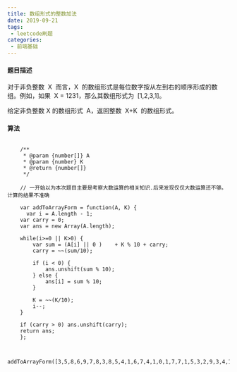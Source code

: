 ```yaml
---
title: 数组形式的整数加法
date: 2019-09-21
tags:
 - leetcode刷题
categories:
 - 前端基础
---
```


#### 题目描述

对于非负整数  X  而言，X  的数组形式是每位数字按从左到右的顺序形成的数组。例如，如果  X = 1231，那么其数组形式为  [1,2,3,1]。

给定非负整数 X 的数组形式  A，返回整数  X+K  的数组形式。

#### 算法

```

    /**
     * @param {number[]} A
     * @param {number} K
     * @return {number[]}
     */

    // 一开始以为本次题目主要是考察大数运算的相关知识.后来发现仅仅大数运算还不够。计算的结果不准确

    var addToArrayForm = function(A, K) {
      var i = A.length - 1;
    var carry = 0;
    var ans = new Array(A.length);

    while(i>=0 || K>0) {
        var sum = (A[i] || 0 )    + K % 10 + carry;
        carry = ~~(sum/10);

        if (i < 0) {
            ans.unshift(sum % 10);
        } else {
            ans[i] = sum % 10;
        }

        K = ~~(K/10);
        i--;
    }

    if (carry > 0) ans.unshift(carry);
    return ans;
    };


    addToArrayForm([3,5,8,6,9,7,8,3,8,5,4,1,6,7,4,1,0,1,7,7,1,5,3,2,9,3,4,1,0,5,8,6,9,9,4,8,7,0,2,8,2,4,7,0,4,4,3,7,2,2],142);

```
